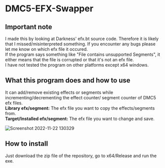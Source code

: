 # DMC5-EFX-Swapper
## Important note
I made this by looking at Darkness' efx.bt source code. Therefore it is likely that I missed/misinterpreted something. If you encounter any bugs please let me know on which efx file it occured.<br />
If the program says something like "File contains unsupported Segments", it either means that the file is corrupted or that it's not an efx file. <br />
I have not tested the program on other platforms except x64 windows.

## What this program does and how to use
It can add/remove existing effects or segments while incrementing/decrementing the effect counter/ segment counter of DMC5 efx files.<br />
**Library efx/segment:** The efx file you want to copy the effects/segments from.<br />
**Target/Installed efx/segment:** The efx file you want to change and save.

![Screenshot 2022-11-22 130329](https://user-images.githubusercontent.com/73644864/203309332-900257af-44da-49ee-848a-6b64069ba9c6.png)

## How to install

Just download the zip file of the repository, go to x64/Release and run the exe.

